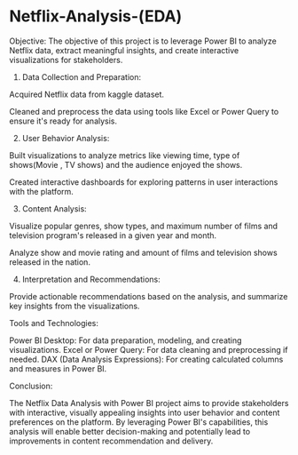 # Netflix-Analysis-(EDA) 
Objective:
The objective of this project is to leverage Power BI to analyze Netflix data, extract meaningful insights, and create interactive visualizations for stakeholders.

1. Data Collection and Preparation:

Acquired Netflix data from kaggle dataset.

Cleaned and preprocess the data using tools like Excel or Power Query to ensure it's ready for analysis.

2. User Behavior Analysis:

Built visualizations to analyze metrics like viewing time, type of shows(Movie , TV shows) and the audience enjoyed the shows.

Created interactive dashboards for exploring patterns in user interactions with the platform.

3. Content Analysis:

Visualize popular genres, show types, and maximum number of films and television program's released in a given year and month.

Analyze show and movie rating and amount of films and television shows released in the nation.

4. Interpretation and Recommendations:

Provide actionable recommendations based on the analysis, and summarize key insights from the visualizations.

Tools and Technologies:

Power BI Desktop: For data preparation, modeling, and creating visualizations.
Excel or Power Query: For data cleaning and preprocessing if needed.
DAX (Data Analysis Expressions): For creating calculated columns and measures in Power BI.

Conclusion:

The Netflix Data Analysis with Power BI project aims to provide stakeholders with interactive, visually appealing insights into user behavior and content preferences on the platform. By leveraging Power BI's capabilities, this analysis will enable better decision-making and potentially lead to improvements in content recommendation and delivery.
